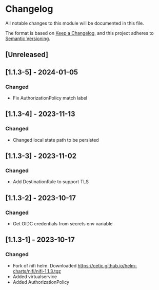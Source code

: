 # Changelog

All notable changes to this module will be documented in this file.

The format is based on [Keep a Changelog](https://keepachangelog.com/en/1.0.0/),
and this project adheres to [Semantic Versioning](https://semver.org/spec/v2.0.0.html).

## [Unreleased]

## [1.1.3-5] - 2024-01-05
### Changed
- Fix AuthorizationPolicy match label

## [1.1.3-4] - 2023-11-13
### Changed
- Changed local state path to be persisted

## [1.1.3-3] - 2023-11-02
### Changed
- Add DestinationRule to support TLS

## [1.1.3-2] - 2023-10-17
### Changed
- Get OIDC credentials from secrets env variable

## [1.1.3-1] - 2023-10-17
### Changed
- Fork of nifi helm. Downloaded https://cetic.github.io/helm-charts/nifi/nifi-1.1.3.tgz
- Added virtualservice
- Added AuthorizationPolicy
